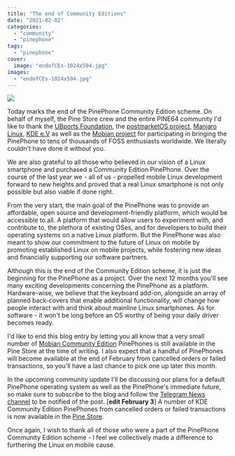 ```yaml
---
title: "The end of Community Editions"
date: "2021-02-02"
categories: 
  - "community"
  - "pinephone"
tags: 
  - "pinephone"
cover: 
  image: "endofCEs-1024x594.jpg"
images:
  - "endofCEs-1024x594.jpg"
---
```


![](/blog/images/endofCEs-1024x594.jpg)

Today marks the end of the PinePhone Community Edition scheme. On behalf of myself, the Pine Store crew and the entire PINE64 community I'd like to thank the [UBports Foundation](https://ubports.com/foundation/ubports-foundation), the [postmarketOS project](https://postmarketos.org/), [Manjaro Linux](https://manjaro.org/), [KDE e.V](https://ev.kde.org/) as well as the [Mobian project](https://mobian-project.org/) for participating in bringing the PinePhone to tens of thousands of FOSS enthusiasts worldwide. We literally couldn't have done it without you.

We are also grateful to all those who believed in our vision of a Linux smartphone and purchased a Community Edition PinePhone. Over the course of the last year we - all of us - propelled mobile Linux development forward to new heights and proved that a real Linux smartphone is not only possible but also viable if done right.

From the very start, the main goal of the PinePhone was to provide an affordable, open source and development-friendly platform, which would be accessible to all. A platform that would allow users to experiment with, and contribute to, the plethora of existing OSes, and for developers to build their operating systems on a native Linux platform. But the PinePhone was also meant to show our commitment to the future of Linux on mobile by promoting established Linux on mobile projects, while fostering new ideas and financially supporting our software partners.

Although this is the end of the Community Edition scheme, it is just the beginning for the PinePhone as a project. Over the next 12 months you'll see many exciting developments concerning the PinePhone as a platform. Hardware-wise, we believe that the keyboard add-on, alongside an array of planned back-covers that enable additional functionality, will change how people interact with and think about mainline Linux smartphones. As for software - it won't be long before an OS worthy of being your daily driver becomes ready.

I'd like to end this blog entry by letting you all know that a very small number of [Mobian Community Edition](https://pine64.com/product-category/pinephone/?v=0446c16e2e66) PinePhones is still available in the Pine Store at the time of writing. I also expect that a handful of PinePhones will become available at the end of February from cancelled orders or failed transactions, so you'll have a last chance to pick one up later this month.

In the upcoming community update I'll be discussing our plans for a default PinePhone operating system as well as the PinePhone's immediate future, so make sure to subscribe to the blog and follow the [Telegram News channel](https://t.me/PINE64_News) to be notified of the post. \[**edit February 3**\] A number of KDE Community Edition PinePhones from cancelled orders or failed transactions is now available in the [Pine Store](https://pine64.com/product-category/pinephone/?v=0446c16e2e66).

Once again, I wish to thank all of those who were a part of the PinePhone Community Edition scheme - I feel we collectively made a difference to furthering the Linux on mobile cause.
